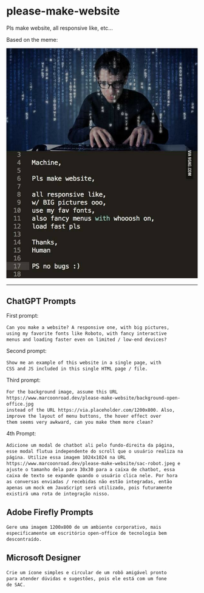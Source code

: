 # please-make-website
Pls make website, all responsive like, etc...

Based on the meme:

![Pls make website](machine-pls-make-website.jpeg)

---

## ChatGPT Prompts

First prompt:
```
Can you make a website? A responsive one, with big pictures,
using my favorite fonts like Roboto, with fancy interactive
menus and loading faster even on limited / low-end devices?
```

Second prompt:
```
Show me an example of this website in a single page, with
CSS and JS included in this single HTML page / file.
```

Third prompt:

```
For the background image, assume this URL
https://www.marcoonroad.dev/please-make-website/background-open-office.jpg
instead of the URL https://via.placeholder.com/1200x800. Also,
improve the layout of menu buttons, the hover effect over
them seems very awkward, can you make them more clean?
```

4th Prompt:

```
Adicione um modal de chatbot ali pelo fundo-direita da página,
esse modal flutua independente do scroll que o usuário realiza na
página. Utilize essa imagem 1024x1024 na URL
https://www.marcoonroad.dev/please-make-website/sac-robot.jpeg e
ajuste o tamanho dela para 30x30 para a caixa de chatbot, essa
caixa de texto se expande quando o usuário clica nele. Por hora
as conversas enviadas / recebidas não estão integradas, então
apenas um mock em JavaScript será utilizado, pois futuramente
existirá uma rota de integração nisso.
```

## Adobe Firefly Prompts

```
Gere uma imagem 1200x800 de um ambiente corporativo, mais
especificamente um escritório open-office de tecnologia bem
descontraído.
```

## Microsoft Designer

```
Crie um ícone simples e circular de um robô amigável pronto
para atender dúvidas e sugestões, pois ele está com um fone
de SAC.
```
